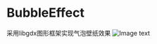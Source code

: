 # BubbleEffect
采用libgdx图形框架实现气泡壁纸效果
![Image text](https://raw.github.com/yourName/repositpry/master/yourprojectName/img-folder/test.jpg)
